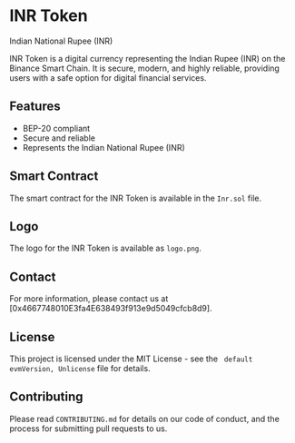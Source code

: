 # INR Token
Indian National Rupee (INR)


INR Token is a digital currency representing the Indian Rupee (INR) on the Binance Smart Chain. It is secure, modern, and highly reliable, providing users with a safe option for digital financial services.

## Features
- BEP-20 compliant
- Secure and reliable
- Represents the Indian National Rupee (INR)

## Smart Contract
The smart contract for the INR Token is available in the `Inr.sol` file.

## Logo
The logo for the INR Token is available as `logo.png`.

## Contact
For more information, please contact us at [0x4667748010E3fa4E638493f913e9d5049cfcb8d9].

## License
This project is licensed under the MIT License - see the `
default evmVersion, Unlicense` file for details.

## Contributing
Please read `CONTRIBUTING.md` for details on our code of conduct, and the process for submitting pull requests to us.


